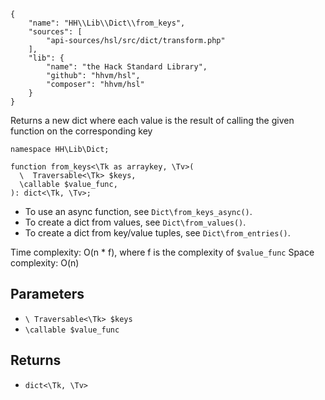 ``` yamlmeta
{
    "name": "HH\\Lib\\Dict\\from_keys",
    "sources": [
        "api-sources/hsl/src/dict/transform.php"
    ],
    "lib": {
        "name": "the Hack Standard Library",
        "github": "hhvm/hsl",
        "composer": "hhvm/hsl"
    }
}
```




Returns a new dict where each value is the result of calling the given
function on the corresponding key




``` Hack
namespace HH\Lib\Dict;

function from_keys<\Tk as arraykey, \Tv>(
  \  Traversable<\Tk> $keys,
  \callable $value_func,
): dict<\Tk, \Tv>;
```




+ To use an async function, see ` Dict\from_keys_async() `.
+ To create a dict from values, see ` Dict\from_values() `.
+ To create a dict from key/value tuples, see ` Dict\from_entries() `.




Time complexity: O(n * f), where f is the complexity of ` $value_func `
Space complexity: O(n)




## Parameters




* ` \ Traversable<\Tk> $keys `
* ` \callable $value_func `




## Returns




- ` dict<\Tk, \Tv> `
<!-- HHAPIDOC -->
